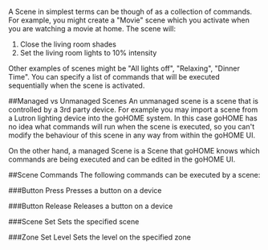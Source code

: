 A Scene in simplest terms can be though of as a collection of commands.  For example, you might create a "Movie" scene which you activate when you are watching a movie at home.  The scene will:
  1. Close the living room shades
  2. Set the living room lights to 10% intensity
  
Other examples of scenes might be "All lights off", "Relaxing", "Dinner Time".  You can specify a list of commands that will be executed sequentially when the scene is activated.

##Managed vs Unmanaged Scenes
An unmanaged scene is a scene that is controlled by a 3rd party device.  For example you may import a scene from a Lutron lighting device into the goHOME system.  In this case goHOME has no idea what commands will run when the scene is executed, so you can't modify the behaviour of this scene in any way from within the goHOME UI. 

On the other hand, a managed Scene is a Scene that goHOME knows which commands are being executed and can be edited in the goHOME UI.

##Scene Commands
The following commands can be executed by a scene:

###Button Press
Presses a button on a device

###Button Release
Releases a button on a device

###Scene Set
Sets the specified scene

###Zone Set Level
Sets the level on the specified zone
